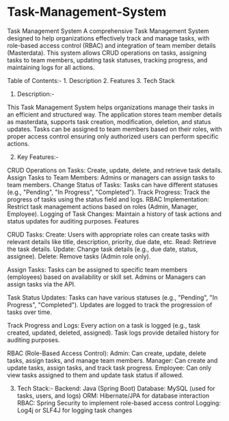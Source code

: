 # Task-Management-System
Task Management System
A comprehensive Task Management System designed to help organizations effectively track and manage tasks, with role-based access control (RBAC) and integration of team member details (Masterdata). This system allows CRUD operations on tasks, assigning tasks to team members, updating task statuses, tracking progress, and maintaining logs for all actions.

Table of Contents:-
                    1. Description
                    2. Features
                    3. Tech Stack
                    
 1. Description:-
 
This Task Management System helps organizations manage their tasks in an efficient and structured way. The application stores team member details as masterdata, supports task creation, modification, deletion, and status updates. Tasks can be assigned to team members based on their roles, with proper access control ensuring only authorized users can perform specific actions.

2. Key Features:-

CRUD Operations on Tasks: Create, update, delete, and retrieve task details.
Assign Tasks to Team Members: Admins or managers can assign tasks to team members.
Change Status of Tasks: Tasks can have different statuses (e.g., "Pending", "In Progress", "Completed").
Track Progress: Track the progress of tasks using the status field and logs.
RBAC Implementation: Restrict task management actions based on roles (Admin, Manager, Employee).
Logging of Task Changes: Maintain a history of task actions and status updates for auditing purposes.
Features

CRUD Tasks:
Create: Users with appropriate roles can create tasks with relevant details like title, description, priority, due date, etc.
Read: Retrieve the task details.
Update: Change task details (e.g., due date, status, assignee).
Delete: Remove tasks (Admin role only).

Assign Tasks:
Tasks can be assigned to specific team members (employees) based on availability or skill set.
Admins or Managers can assign tasks via the API.

Task Status Updates:
Tasks can have various statuses (e.g., "Pending", "In Progress", "Completed").
Updates are logged to track the progression of tasks over time.

Track Progress and Logs:
Every action on a task is logged (e.g., task created, updated, deleted, assigned).
Task logs provide detailed history for auditing purposes.

RBAC (Role-Based Access Control):
Admin: Can create, update, delete tasks, assign tasks, and manage team members.
Manager: Can create and update tasks, assign tasks, and track task progress.
Employee: Can only view tasks assigned to them and update task status if allowed.



3. Tech Stack:-
Backend: Java (Spring Boot)
Database: MySQL (used for tasks, users, and logs)
ORM: Hibernate/JPA for database interaction
RBAC: Spring Security to implement role-based access control
Logging: Log4j or SLF4J for logging task changes

